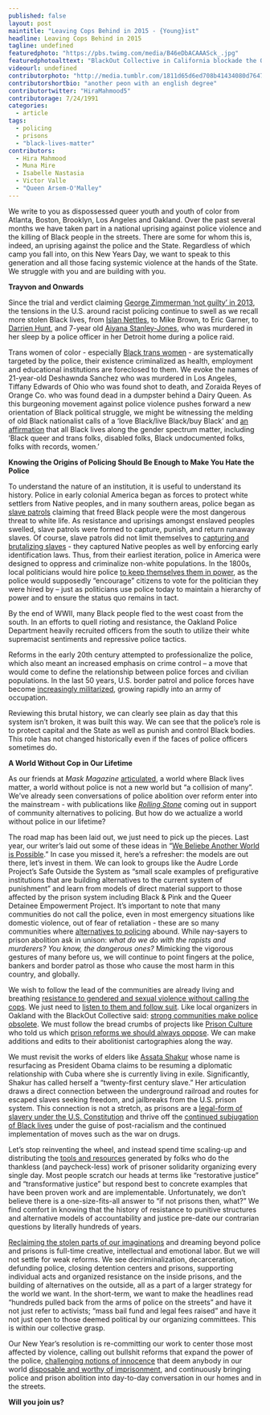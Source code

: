 ```yaml
---
published: false
layout: post
maintitle: "Leaving Cops Behind in 2015 - {Young}ist"
headline: Leaving Cops Behind in 2015 
tagline: undefined
featuredphoto: "https://pbs.twimg.com/media/B46eDbACAAASck_.jpg"
featuredphotoalttext: "BlackOut Collective in California blockade the Oakland Police department with abolitionist messaging"
videourl: undefined
contributorphoto: "http://media.tumblr.com/1811d65d6ed708b41434080d7647fa85/tumblr_inline_mmimxegpxW1rkj9dw.jpg"
contributorshortbio: "another peon with an english degree"
contributortwitter: "HiraMahmood5"
contributorage: 7/24/1991
categories: 
  - article
tags: 
  - policing
  - prisons
  - "black-lives-matter"
contributors: 
  - Hira Mahmood
  - Muna Mire
  - Isabelle Nastasia
  - Victor Valle
  - "Queen Arsem-O'Malley"
---
```


We write to you as dispossessed queer youth and youth of color from Atlanta, Boston, Brooklyn, Los Angeles and Oakland. Over the past several months we have taken part in a national uprising against police violence and the killing of Black people in the streets. There are some for whom this is, indeed, an uprising against the police and the State. Regardless of which camp you fall into, on this New Years Day, we want to speak to this generation and all those facing systemic violence at the hands of the State. We struggle with you and are building with you. 

**Trayvon and Onwards**

Since the trial and verdict claiming [George Zimmerman ‘not guilty’ in 2013](http://youngist.org/in-white-times/), the tensions in the U.S. around racist policing continue to swell as we recall more stolen Black lives, from [Islan Nettles](http://colorlines.com/archives/2014/08/one_year_after_islan_nettles_murder_justice_remains_illusive.html), to Mike Brown, to Eric Garner, to [Darrien Hunt](http://www.dailykos.com/story/2014/11/04/1341612/-Proof-the-police-have-told-two-huge-lies-in-the-shooting-death-of-Darrien-Hunt#), and 7-year old [Aiyana Stanley-Jones](http://www.huffingtonpost.com/2014/09/17/aiyana-stanley-jones-joseph-weekley-trial_n_5824684.html), who was murdered in her sleep by a police officer in her Detroit home during a police raid. 

Trans women of color - especially [Black trans women](http://thisbridgecalledourhealth.wordpress.com/2014/11/26/aint-i-a-human-ferguson-and-the-negligence-of-black-women-femmes-and-girls-by-danielle-stevens/) - are systematically targeted by the police, their existence criminalized as health, employment and educational institutions are foreclosed to them. We evoke the names of 21-year-old Deshawnda Sanchez who was murdered in Los Angeles, Tiffany Edwards of Ohio who was found shot to death, and Zoraida Reyes of Orange Co. who was found dead in a dumpster behind a Dairy Queen. As this burgeoning movement against police violence pushes forward a new orientation of Black political struggle, we might be witnessing the melding of old Black nationalist calls of a ‘love Black/live Black/buy Black’ and [an affirmation](http://blacklivesmatter.com/about/) that all Black lives along the gender spectrum matter, including ‘Black queer and trans folks, disabled folks, Black undocumented folks, folks with records, women.’

**Knowing the Origins of Policing Should Be Enough to Make You Hate the Police**

To understand the nature of an institution, it is useful to understand its history. Police in early colonial America began as forces to protect white settlers from Native peoples, and in many southern areas, police began as [slave patrols](http://www.plsonline.eku.edu/insidelook/brief-history-slavery-and-origins-american-policing) claiming that freed Black people were the most dangerous threat to white life. As resistance and uprisings amongst enslaved peoples swelled, slave patrols were formed to capture, punish, and return runaway slaves. Of course, slave patrols did not limit themselves to [capturing and brutalizing slaves](http://therebelpress.com/articles/show?id=2) - they captured Native peoples as well by enforcing early identification laws. Thus, from their earliest iteration, police in America were designed to oppress and criminalize non-white populations. In the 1800s, local politicians would hire police [to keep themselves them in power](http://www.sagepub.com/upm-data/50819_ch_1.pdf), as the police would supposedly “encourage” citizens to vote for the politician they were hired by – just as politicians use police today to maintain a hierarchy of power and to ensure the status quo remains in tact. 

By the end of WWII, many Black people fled to the west coast from the south. In an efforts to quell rioting and resistance, the Oakland Police Department heavily recruited officers from the south to utilize their white supremacist sentiments and repressive police tactics.

Reforms in the early 20th century attempted to professionalize the police, which also meant an increased emphasis on crime control – a move that would come to define the relationship between police forces and civilian populations. In the last 50 years, U.S. border patrol and police forces have become [increasingly militarized](http://www.nytimes.com/2014/06/09/us/war-gear-flows-to-police-departments.html?_r=0), growing rapidly into an army of occupation. 

Reviewing this brutal history, we can clearly see plain as day that this system isn’t broken, it was built this way. We can see that the police’s role is to protect capital and the State as well as punish and control Black bodies. This role has not changed historically even if the faces of police officers sometimes do.

**A World Without Cop in Our Lifetime**

As our friends at *Mask Magazine* [articulated](http://www.maskmagazine.com/the-multiple-worlds-issue/life/passing-through-worlds-beside-worlds), a world where Black lives matter, a world without police is not a new world but “a collision of many”. We’ve already seen conversations of police abolition over reform enter into the mainstream - with publications like [_Rolling Stone_](http://www.rollingstone.com/politics/news/policing-is-a-dirty-job-but-nobodys-gotta-do-it-6-ideas-for-a-cop-free-world-20141216) coming out in support of community alternatives to policing. But how do we actualize a world without police in our lifetime?  

The road map has been laid out, we just need to pick up the pieces. Last year, our writer’s laid out some of these ideas in “[We Beliebe Another World is Possible](http://youngist.org/we-beliebe-that-another-world-is-possible/).” In case you missed it, here’s a refresher: the models are out there, let’s invest in them. We can look to groups like the Audre Lorde Project’s Safe Outside the System as “small scale examples of prefigurative institutions that are building alternatives to the current system of punishment” and learn from models of direct material support to those affected by the prison system including Black & Pink and the Queer Detainee Empowerment Project. It’s important to note that many communities do not call the police, even in most emergency situations like domestic violence, out of fear of retaliation - these are so many communities where [alternatives to policing](http://www.mcgilldaily.com/PoliceIssue/Restorative-Justice.html) abound. While nay-sayers to prison abolition ask in unison: _what do we do with the rapists and murderers? You know, the dangerous ones?_  Mimicking the vigorous gestures of many before us, we will continue to point fingers at the police, bankers and border patrol as those who cause the most harm in this country, and globally. 

We wish to follow the lead of the communities are already living and breathing [resistance to gendered and sexual violence without calling the cops](https://www.youtube.com/watch?v=Qlozk7G-JYo). We just need to [listen to them and follow suit](http://truth-out.org/opinion/item/28215-a-new-years-resolution-don-t-call-the-police). Like local organizers in Oakland with the BlackOut Collective said: [strong communities make police obsolete](http://40.media.tumblr.com/1b529866bc272da701547964728e0529/tumblr_nfn0kodMWU1qexjbwo1_1280.jpg). We must follow the bread crumbs of projects like [Prison Culture](http://www.usprisonculture.com/blog/about/) who told us which [prison reforms we should always oppose](http://www.usprisonculture.com/blog/2014/12/01/police-reforms-you-should-always-oppose/). We can make additions and edits to their abolitionist cartographies along the way. 

We must revisit the works of elders like [Assata Shakur](http://youngist.org/assata-shakur-is-still-welcome-here/#.VJkXusACA) whose name is resurfacing as President Obama claims to be resuming a diplomatic relationship with Cuba where she is currently living in exile. Significantly, Shakur has called herself a “twenty-first century slave.” Her articulation draws a direct connection between the underground railroad and routes for escaped slaves seeking freedom, and jailbreaks from the U.S. prison system. This connection is not a stretch, as prisons are a [legal-form of slavery under the U.S. Constitution](http://www.alternet.org/story/155199/private_prison_corporations_are_modern_day_slave_traders) and thrive off the [continued subjugation of Black lives](http://www.npr.org/2012/01/16/145175694/legal-scholar-jim-crow-still-exists-in-america) under the guise of post-racialism and the continued implementation of moves such as the war on drugs. 

Let’s stop reinventing the wheel, and instead spend time scaling-up and distributing the [tools and resources](http://www.usprisonculture.com/blog/wp-content/uploads/2014/12/alternatives-to-police-web.pdf) generated by folks who do the thankless (and paycheck-less) work of prisoner solidarity organizing every single day. Most people scratch our heads at terms like “restorative justice” and “transformative justice” but respond best to concrete examples that have been proven work and are implementable. Unfortunately, we don’t believe there is a one-size-fits-all answer to “if not prisons then, what?” We find comfort in knowing that the history of resistance to punitive structures and alternative models of accountability and justice pre-date our contrarian questions by literally hundreds of years. 

[Reclaiming the stolen parts of our imaginations](https://twitter.com/bullhorngirl/status/548545402476437504) and dreaming beyond police and prisons is full-time creative, intellectual and emotional labor. But we will not settle for weak reforms. We see decriminalization, decarceration, defunding police, closing detention centers and prisons, supporting individual acts and organized resistance on the inside prisons, and the building of alternatives on the outside, all as a part of a larger strategy for the world we want. In the short-term, we want to make the headlines read “hundreds pulled back from the arms of police on the streets” and have it not just refer to activists; “mass bail fund and legal fees raised” and have it not just open to those deemed political by our organizing committees. This is within our collective grasp.

Our New Year’s resolution is re-committing our work to center those most affected by violence, calling out bullshit reforms that expand the power of the police, [challenging notions of innocence](http://liesjournal.net/media/LIES-Against-Innocence.pdf) that deem anybody in our world [disposable and worthy of imprisonment](http://vimeo.com/83529569), and continuously bringing police and prison abolition into day-to-day conversation in our homes and in the streets. 

**Will you join us?**


